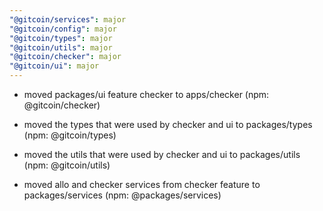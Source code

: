 ```yaml
---
"@gitcoin/services": major
"@gitcoin/config": major
"@gitcoin/types": major
"@gitcoin/utils": major
"@gitcoin/checker": major
"@gitcoin/ui": major
---
```


- moved packages/ui feature checker to apps/checker (npm: @gitcoin/checker)

- moved the types that were used by checker and ui to packages/types (npm: @gitcoin/types)

- moved the utils that were used by checker and ui to packages/utils (npm: @gitcoin/utils)

- moved allo and checker services from checker feature to packages/services (npm:
  @packages/services)
